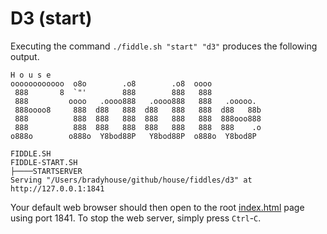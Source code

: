 D3 (start)
======

Executing the command `./fiddle.sh "start" "d3"` produces the following output.

    H o u s e
    oooooooooooo  o8o        .o8        .o8  oooo
     888       8  `"'        888        888   888
     888         oooo   .oooo888   .oooo888   888   .ooooo.
     888oooo8     888  d88   888  d88   888   888  d88   88b
     888          888  888   888  888   888   888  888ooo888
     888          888  888   888  888   888   888  888    .o
    o888o        o888o  Y8bod88P   Y8bod88P  o888o  Y8bod8P
    
    FIDDLE.SH
    FIDDLE-START.SH
    ├────STARTSERVER
    Serving "/Users/bradyhouse/github/house/fiddles/d3" at http://127.0.0.1:1841
    

Your default web browser should then open to the root [index.html](index.html) page using port 1841.  To stop the
web server, simply press `Ctrl`-`C`.
